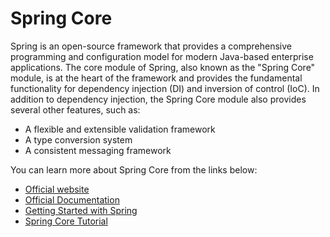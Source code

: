 # Spring Core

Spring is an open-source framework that provides a comprehensive programming and configuration model for modern Java-based enterprise applications. The core module of Spring, also known as the "Spring Core" module, is at the heart of the framework and provides the fundamental functionality for dependency injection (DI) and inversion of control (IoC). In addition to dependency injection, the Spring Core module also provides several other features, such as:

- A flexible and extensible validation framework
- A type conversion system
- A consistent messaging framework

You can learn more about Spring Core from the links below:

- [Official website](https://spring.io/)
- [Official Documentation](https://spring.io/why-spring)
- [Getting Started with Spring](https://spring.io/guides/gs/spring-boot/)
- [Spring Core Tutorial](https://www.tutorialspoint.com/spring/index.htm)
